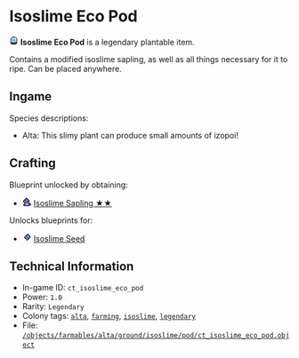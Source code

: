 # Isoslime Eco Pod

<img src="https://raw.githubusercontent.com/Ceterai/Enternia/main/objects/farmables/alta/ground/isoslime/pod/icon.png" alt="Isoslime Eco Pod icon" loading="lazy" height="16px" width="auto" /> **Isoslime Eco Pod** is a legendary plantable item.

Contains a modified isoslime sapling, as well as all things necessary for it to ripe. Can be placed anywhere.

## Ingame

Species descriptions:

- Alta: This slimy plant can produce small amounts of izopoi!

## Crafting

Blueprint unlocked by obtaining:

- <img src="https://raw.githubusercontent.com/Ceterai/Enternia/main/objects/farmables/alta/ground/isoslime/boosted/icon.png" alt="Isoslime Sapling ★★ icon" loading="lazy" height="16px" width="auto" /> [Isoslime Sapling ★★](https://ceterai.github.io/MyEnternia/Wiki/IsoslimeSapling)

Unlocks blueprints for:

- <img src="https://raw.githubusercontent.com/Ceterai/Enternia/main/objects/farmables/alta/ground/isoslime/icon.png" alt="Isoslime Seed icon" loading="lazy" height="16px" width="auto" /> [Isoslime Seed](https://ceterai.github.io/MyEnternia/Wiki/IsoslimeSeed)

## Technical Information

- In-game ID: `ct_isoslime_eco_pod`
- Power: `1.0`
- Rarity: `Legendary`
- Colony tags: [`alta`](https://ceterai.github.io/MyEnternia/Wiki/Tags/Alta), [`farming`](https://ceterai.github.io/MyEnternia/Wiki/Tags/Farming), [`isoslime`](https://ceterai.github.io/MyEnternia/Wiki/Tags/Isoslime), [`legendary`](https://ceterai.github.io/MyEnternia/Wiki/Tags/Legendary)
- File: [`/objects/farmables/alta/ground/isoslime/pod/ct_isoslime_eco_pod.object`](https://github.com/Ceterai/Enternia/blob/main/objects/farmables/alta/ground/isoslime/pod/ct_isoslime_eco_pod.object)
